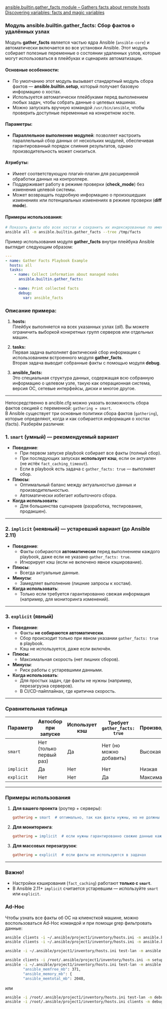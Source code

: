 [ansible.builtin.gather_facts module – Gathers facts about remote hosts](https://docs.ansible.com/ansible/latest/collections/ansible/builtin/gather_facts_module.html#ansible-collections-ansible-builtin-gather-facts-module)
<br/> [Discovering variables: facts and magic variables](https://docs.ansible.com/ansible/latest/playbook_guide/playbooks_vars_facts.html)

### Модуль **ansible.builtin.gather_facts**: Сбор фактов о удалённых узлах

Модуль **gather_facts** является частью ядра Ansible (`ansible-core`) и автоматически включается во все установки Ansible. Этот модуль собирает полезные переменные о состоянии удаленных узлов, которые могут использоваться в плейбуках и сценариях автоматизации.

#### Основные особенности:
- По умолчанию этот модуль вызывает стандартный модуль сбора фактов — **ansible.builtin.setup**, который получает базовую информацию о хостах.
- Используется автоматически плейбуками перед выполнением любых задач, чтобы собрать данные о целевых машинах.
- Можно запускать вручную командой `/usr/bin/ansible`, чтобы проверить доступные переменные на конкретном хосте.

#### Параметры:
- **Параллельное выполнение модулей**: позволяет настроить параллельный сбор данных от нескольких модулей, обеспечивая гарантированный порядок слияния результатов, однако производительность может снизиться.

#### Атрибуты:
- Имеет соответствующую плаги́н-плагин для расширенной обработки данных на контроллере.
- Поддерживает работу в режиме проверки (**check_mode**) без изменения целевой системы.
- Может возвращать подробную информацию о произошедших изменениях или потенциальных изменениях в режиме проверки (**diff mode**).

#### Примеры использования:
```bash
# Показать факты обо всех хостах и сохранить их индексированные по имени хоста в каталоге /tmp/facts
ansible all -m ansible.builtin.gather_facts --tree /tmp/facts
```

Пример использования модуля **gather_facts** внутри плейбука Ansible выглядит следующим образом:

```yaml
---
- name: Gather Facts Playbook Example
  hosts: all
  tasks:
    - name: Collect information about managed nodes
      ansible.builtin.gather_facts:
    
    - name: Print collected facts
      debug:
        var: ansible_facts
```

### Описание примера:

1. **hosts:**  
   Плейбук выполняется на всех указанных узлах (*all*). Вы можете ограничить выборкой конкретных групп серверов или отдельных машин.
   
2. **tasks:**  
   Первая задача выполняет фактический сбор информации с использованием встроенного модуля **gather_facts**.  
   Вторая задача выводит собранные факты с помощью модуля **debug**.

3. **ansible_facts:**  
   Это специальная структура данных, содержащая всю собранную информацию о целевом узле, такую как операционная система, версия ОС, сетевые интерфейсы, диски и многое другое.
---

Непосредственно в ancible.cfg можно указать возможность сбора фактов секцией с переменной: `gathering = smart`.
<br/> В Ansible существует три основные политики сбора фактов (`gathering`), которые определяют, когда и как собирается информация о хостах (facts). Разберём различия:

### 1. `smart` (умный) — **рекомендуемый вариант**
- **Поведение**:
  - При первом запуске playbook собирает все факты (полный сбор).
  - При последующих запусках **использует кэш**, если он актуален (не истёк `fact_caching_timeout`).
  - Если в playbook есть задача с `gather_facts: true` — выполняет сбор.
- **Плюсы**:
  - Оптимальный баланс между актуальностью данных и производительностью.
  - Автоматически избегает избыточного сбора.
- **Когда использовать**:
  - Для большинства сценариев (разработка, тестирование, продакшен).

---

### 2. `implicit` (неявный) — **устаревший вариант** (до Ansible 2.11)
- **Поведение**:
  - Факты собираются **автоматически** перед выполнением каждого playbook, даже если не указано `gather_facts: true`.
  - Игнорирует кэш (если не включено явное кэширование).
- **Плюсы**:
  - Всегда актуальные данные.
- **Минусы**:
  - Замедляет выполнение (лишние запросы к хостам).
- **Когда использовать**:
  - Только если требуется гарантированно свежая информация (например, для мониторинга изменений).

---

### 3. `explicit` (явный)
- **Поведение**:
  - Факты **не собираются автоматически**.
  - Сбор происходит только при явном указании `gather_facts: true` в playbook.
  - Кэш не используется, даже если включён.
- **Плюсы**:
  - Максимальная скорость (нет лишних сборов).
- **Минусы**:
  - Риск работы с устаревшими данными.
- **Когда использовать**:
  - Для простых задач, где факты не нужны (например, перезагрузка серверов).
  - В CI/CD-пайплайнах, где критична скорость.

---

### Сравнительная таблица

| Параметр    | Автосбор при запуске | Использует кэш | Требует `gather_facts: true` | Производительность | Актуальность данных |
|-------------|----------------------|----------------|-------------------------------|--------------------|---------------------|
| `smart`     | Нет (только первый раз) | Да            | Нет (но можно добавить)       | Высокая            | Средняя             |
| `implicit`  | Да                   | Нет            | Нет                           | Низкая             | Высокая             |
| `explicit`  | Нет                  | Нет            | Да                            | Максимальная       | Низкая              |

---

### Примеры использования

1. **Для вашего проекта** (роутер + серверы):
   ```ini
   gathering = smart  # оптимально, так как факты нужны, но не должны обновляться каждый раз
   ```

2. **Для мониторинга**:
   ```ini
   gathering = implicit  # если нужны гарантированно свежие данные каждые 5 минут
   ```

3. **Для массовых перезагрузок**:
   ```ini
   gathering = explicit  # если факты не используются в задачах
   ```

---

### Важно!
- Настройки кэширования (`fact_caching`) работают **только с `smart`**.
- В Ansible 2.11+ `implicit` считается устаревшим — используйте `smart` или `explicit`.


### Ad-Hoc
Чтобы узнать все факты об ОС на клиенсткой машине, можно воспользоваться Ad-Hoc командой и при помощи grep фильтровать данные:
  ```bash
  ansible clients -i ~/.ansible/project1/inventory/hosts.ini -m ansible.builtin.gather_facts --tree /tmp/facts;
  ansible clients -i ~/.ansible/project1/inventory/hosts.ini -m ansible.builtin.gather_facts --tree /tmp/facts | grep 'pkg_mgr';
  
  ansible -i ~/.ansible/project1/inventory/hosts.ini test-lan -m ansible.builtin.setup;

  ansible clients -i /root/.ansible/project1/inventory/hosts.ini -m setup | grep 'pkg_mgr'
  ansible -i ~/.ansible/project1/inventory/hosts.ini test-lan -m ansible.builtin.setup | grep mem
          "ansible_memfree_mb": 371,
          "ansible_memory_mb": {
          "ansible_memtotal_mb": 2048,
  ```
  или
  ```bash
  ansible -i /root/.ansible/project1/inventory/hosts.ini test-lan -m debug -a 'var=ansible_date_time'
  ansible -i /root/.ansible/project1/inventory/hosts.ini clients -m debug -a 'var=ansible_date_time,ansible_default_ipv4
  ```
